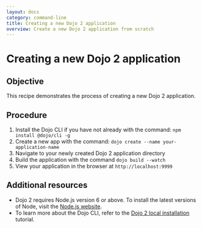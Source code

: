 ```yaml
---
layout: docs
category: command-line
title: Creating a new Dojo 2 application
overview: Create a new Dojo 2 application from scratch
---
```


# Creating a new Dojo 2 application

## Objective

This recipe demonstrates the process of creating a new Dojo 2 application.

## Procedure

1. Install the Dojo CLI if you have not already with the command: `npm install @dojo/cli -g`
1. Create a new app with the command: `dojo create --name your-application-name`
1. Navigate to your newly created Dojo 2 application directory
1. Build the application with the command `dojo build --watch`
1. View your application in the browser at `http://localhost:9999`

## Additional resources

* Dojo 2 requires Node.js version 6 or above. To install the latest versions of Node, visit the [Node.js website](https://nodejs.org).
* To learn more about the Dojo CLI, refer to the [Dojo 2 local installation](/tutorials/000_local_installation) tutorial.
